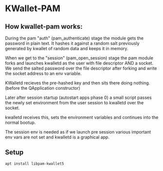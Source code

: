 # KWallet-PAM

## How kwallet-pam works:

During the pam "auth" (pam_authenticate) stage the module gets the password in plain text.
It hashes it against a random salt previously generated by kwallet of random data and keeps it in memory.

When we get to the "session" (pam_open_session) stage the pam module forks and launches kwalletd as the user with file descriptor AND a socket.
We send the salted password over the file descriptor after forking and write the socket address to an env variable.

KWalletd recieves the pre-hashed key and then sits there doing nothing. (before the QApplication constructor)

Later after session startup (autostart apps phase 0) a small script passes the newly set environment from the user session to kwalletd over the socket.

kwalletd receives this, sets the environment variables and continues into the normal bootup.

The session env is needed as if we launch pre session various important env vars are not set and kwalletd is a graphical app.

## Setup

```sh
apt install libpam-kwallet5 
```
